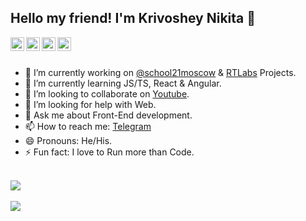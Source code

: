 ## Hello my friend! I'm Krivoshey Nikita 👋
<a href="https://www.linkedin.com/in/itkrivoshey">
	<img align="left" alt="Linkdein" width="22px" src="https://cdn2.iconfinder.com/data/icons/social-media-2285/512/1_Linkedin_unofficial_colored_svg-512.png" />
</a>
<a href="https://t.me/ITKrivoshey">
	<img align="left" alt="Telegram" width="22px" src="https://cdn4.iconfinder.com/data/icons/logos-and-brands/512/335_Telegram_logo-512.png" />
</a>
<a href="https://www.instagram.com/itkrivoshey">
	<img align="left" alt="Instagram" width="22px" src="https://cdn2.iconfinder.com/data/icons/social-media-2285/512/1_Instagram_colored_svg_1-512.png" />
</a>
<a href="https://www.youtube.com/c/ITKrivoshey">
	<img align="left" alt="Youtube" width="22px" src="https://cdn1.iconfinder.com/data/icons/logotypes/32/youtube-512.png" />
</a>
<br>
<br>

- 🔭 I’m currently working on [@school21moscow](https://github.com/school21moscow) & [RTLabs](https://www.rtlabs.ru/) Projects.
- 🌱 I’m currently learning JS/TS, React & Angular.
- 👯 I’m looking to collaborate on [Youtube](https://www.youtube.com/c/ITKrivoshey).
- 🤔 I’m looking for help with Web.
- 💬 Ask me about Front-End development.
- 📫 How to reach me: [Telegram](https://t.me/ITKrivoshey)
- 😄 Pronouns: He/His.
- ⚡ Fun fact: I love to Run more than Code.
<br/>

<a href="https://github.com/IT-Krivoshey">
  <img align="center" src="https://github-readme-stats.vercel.app/api/top-langs/?username=IT-Krivoshey&theme=tokyonight&hide=c,makefile,shell&langs_count=8&layout=compact" />
</a>
<br>
<br>

<a href="https://github.com/IT-Krivoshey">
 <img align="center" src="https://github-readme-stats.vercel.app/api?username=IT-Krivoshey&show_icons=true&theme=tokyonight&hide=issues,contribs&line_height=30px" />
</a>
